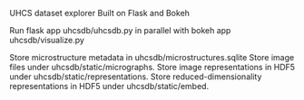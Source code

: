 UHCS dataset explorer
Built on Flask and Bokeh

Run flask app uhcsdb/uhcsdb.py in parallel with bokeh app uhcsdb/visualize.py

Store microstructure metadata in uhcsdb/microstructures.sqlite
Store image files under uhcsdb/static/micrographs.
Store image representations in HDF5 under uhcsdb/static/representations.
Store reduced-dimensionality representations in HDF5 under uhcsdb/static/embed.
